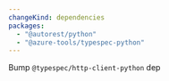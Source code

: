 ```yaml
---
changeKind: dependencies
packages:
  - "@autorest/python"
  - "@azure-tools/typespec-python"
---
```


Bump `@typespec/http-client-python` dep